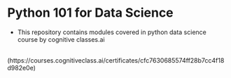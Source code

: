 # Python 101 for Data Science

- This repository contains modules covered in python data science course by cognitive classes.ai 
<br/>
(https://courses.cognitiveclass.ai/certificates/cfc7630685574ff28b7cc4f18d982e0e)
